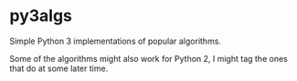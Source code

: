 py3algs
==========

Simple Python 3 implementations of popular algorithms. 

Some of the algorithms might also work for Python 2, I might tag the ones that
do at some later time.
